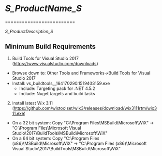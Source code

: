 # _S_ProductName_S_
=========================

_S_ProductDescription_S_

## Minimum Build Requirements

1. Build Tools for Visual Studio 2017 (https://www.visualstudio.com/downloads)
  * Browse down to: Other Tools and Frameworks->Build Tools for Visual Studio 2017
  * Install: vs_buildtools__164170290.1519403159.exe
    * Include: Targeting pack for .NET 4.5.2
    * Include: Nuget targets and build tasks
2. Install latest Wix 3.11 (https://github.com/wixtoolset/wix3/releases/download/wix3111rtm/wix311.exe)
  * On a 32 bit system: Copy "C:\Program Files\MSBuild\Microsoft\WiX" -> "C:\Program Files\Microsoft Visual Studio\2017\BuildTools\MSBuild\Microsoft\WiX"
  * On a 64 bit system: Copy "C:\Program Files (x86)\MSBuild\Microsoft\WiX" -> "C:\Program Files (x86)\Microsoft Visual Studio\2017\BuildTools\MSBuild\Microsoft\WiX"
